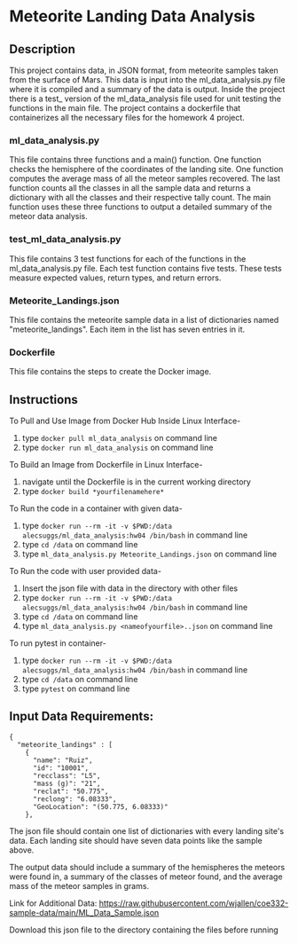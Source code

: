 # Meteorite Landing Data Analysis

## Description

This project contains data, in JSON format, from meteorite
samples taken from the surface of Mars. This data is input
into the ml_data_analysis.py file where it is compiled and
a summary of the data is output. Inside the project there
is a test_ version of the ml_data_analysis file used for 
unit testing the functions in the main file. The project
contains a dockerfile that containerizes all the necessary
files for the homework 4 project.

### ml_data_analysis.py

This file contains three functions and a main() function.
One function checks the hemisphere of the coordinates of
the landing site. One function computes the average mass
of all the meteor samples recovered. The last function
counts all the classes in all the sample data and returns
a dictionary with all the classes and their respective 
tally count. The main function uses these three functions
to output a detailed summary of the meteor data analysis.

### test_ml_data_analysis.py

This file contains 3 test functions for each of the functions
in the ml_data_analysis.py file. Each test function contains 
five tests. These tests measure expected values, return types,
and return errors.

### Meteorite_Landings.json

This file contains the meteorite sample data in a list of
dictionaries named "meteorite_landings". Each item in the list
has seven entries in it.

### Dockerfile

This file contains the steps to create the Docker image.

## Instructions

To Pull and Use Image from Docker Hub Inside Linux Interface-
1. type `docker pull ml_data_analysis` on command line
2. type `docker run ml_data_analysis` on command line

To Build an Image from Dockerfile in Linux Interface-
1. navigate until the Dockerfile is in the current working directory
2. type `docker build *yourfilenamehere*`

To Run the code in a container with given data-
1. type `docker run --rm -it -v $PWD:/data alecsuggs/ml_data_analysis:hw04 /bin/bash`
in command line
2. type `cd /data` on command line
3. type `ml_data_analysis.py Meteorite_Landings.json` on command line

To Run the code with user provided data-
1. Insert the json file with data in the directory with other files 
2. type `docker run --rm -it -v $PWD:/data alecsuggs/ml_data_analysis:hw04 /bin/bash`
in command line
3. type `cd /data` on command line
4. type `ml_data_analysis.py <nameofyourfile>..json` on command line

To run pytest in container-
1. type `docker run --rm -it -v $PWD:/data alecsuggs/ml_data_analysis:hw04 /bin/bash`
in command line
2. type `cd /data` on command line
3. type `pytest` on command line

## Input Data Requirements:

```
{
  "meteorite_landings" : [
    {
      "name": "Ruiz",
      "id": "10001",
      "recclass": "L5",
      "mass (g)": "21",
      "reclat": "50.775",
      "reclong": "6.08333",
      "GeoLocation": "(50.775, 6.08333)"
    },
```

The json file should contain one list of dictionaries
with every landing site's data. Each landing site 
should have seven data points like the sample above.

The output data should include a summary of the hemispheres
the meteors were found in, a summary of the classes of meteor
found, and the average mass of the meteor samples in
grams.

Link for Additional Data:
https://raw.githubusercontent.com/wjallen/coe332-sample-data/main/ML_Data_Sample.json

Download this json file to the directory containing the files
before running
